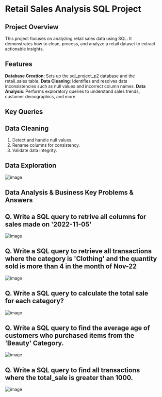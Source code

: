 # Retail Sales Analysis SQL Project

## Project Overview

This project focuses on analyzing retail sales data using SQL. It demonstrates how to clean, process, and analyze a retail dataset to extract actionable insights.

## Features
**Database Creation**: Sets up the sql_project_p2 database and the retail_sales table.
**Data Cleaning**: Identifies and resolves data inconsistencies such as null values and incorrect column names.
**Data Analysis**: Performs exploratory queries to understand sales trends, customer demographics, and more.


## Key Queries

## Data Cleaning

1. Detect and handle null values.
2. Rename columns for consistency.
3. Validate data integrity.

## Data Exploration

![image](https://github.com/user-attachments/assets/0d09e7ff-0ef2-4a4f-a5db-61f7d45713e2)


## Data Analysis & Business Key Problems & Answers
## Q. Write a SQL query to retrive all columns for sales made on '2022-11-05'


![image](https://github.com/user-attachments/assets/a9a77b89-2c4c-422a-bc37-36daf705c172)

## Q. Write a SQL query to retrieve all transactions where the category is 'Clothing' and the quantity sold is more than 4 in the month of Nov-22

![image](https://github.com/user-attachments/assets/36ebe278-5131-4f92-8dfd-5e6b25213e0b)

## Q. Write a SQL query to calculate the total sale for each category?

![image](https://github.com/user-attachments/assets/ef716d9c-cb0c-4072-b139-761da0789473)

## Q. Write a SQL query to find the average age of customers who purchased items from the 'Beauty' Category.

![image](https://github.com/user-attachments/assets/bef8b1ee-46bd-4e86-86f5-0a27eb86a428)

## Q. Write a SQL query to find all transactions where the total_sale is greater than 1000.

![image](https://github.com/user-attachments/assets/2ad91c95-05cd-43c3-b108-55d3bd81be44)


